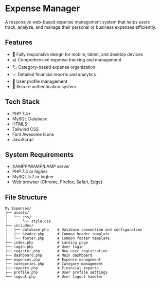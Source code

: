 # Expense Manager

A responsive web-based expense management system that helps users track, analyze, and manage their personal or business expenses efficiently.

## Features

- 📱 Fully responsive design for mobile, tablet, and desktop devices
- 📊 Comprehensive expense tracking and management
- 🏷️ Category-based expense organization
- 📈 Detailed financial reports and analytics
- 👤 User profile management
- 🔐 Secure authentication system

## Tech Stack

- PHP 7.4+
- MySQL Database
- HTML5
- Tailwind CSS
- Font Awesome Icons
- JavaScript

## System Requirements

- XAMPP/WAMP/LAMP server
- PHP 7.4 or higher
- MySQL 5.7 or higher
- Web browser (Chrome, Firefox, Safari, Edge)

## File Structure

```plaintext
My Expenses/
├── assets/
│   └── css/
│       └── style.css
├── includes/
│   ├── database.php    # Database connection and configuration
│   ├── header.php      # Common header template
│   └── footer.php      # Common footer template
├── index.php           # Landing page
├── login.php           # User login
├── register.php        # New user registration
├── dashboard.php       # Main dashboard
├── expenses.php        # Expense management
├── categories.php      # Category management
├── reports.php         # Financial reports
├── profile.php         # User profile settings
└── logout.php          # User logout handler
